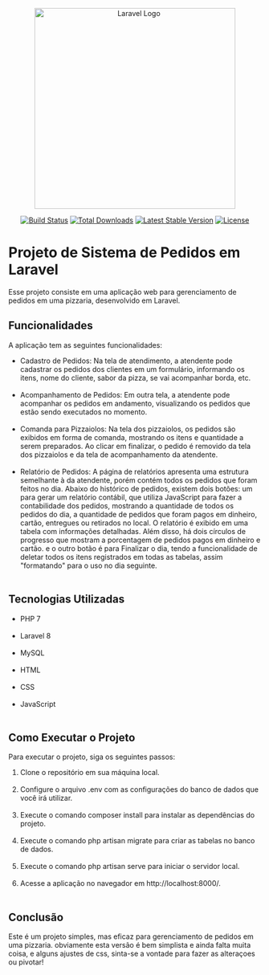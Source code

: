 <p align="center"><a href="https://laravel.com" target="_blank"><img src="https://raw.githubusercontent.com/laravel/art/master/logo-lockup/5%20SVG/2%20CMYK/1%20Full%20Color/laravel-logolockup-cmyk-red.svg" width="400" alt="Laravel Logo"></a></p>

<p align="center">
<a href="https://github.com/laravel/framework/actions"><img src="https://github.com/laravel/framework/workflows/tests/badge.svg" alt="Build Status"></a>
<a href="https://packagist.org/packages/laravel/framework"><img src="https://img.shields.io/packagist/dt/laravel/framework" alt="Total Downloads"></a>
<a href="https://packagist.org/packages/laravel/framework"><img src="https://img.shields.io/packagist/v/laravel/framework" alt="Latest Stable Version"></a>
<a href="https://packagist.org/packages/laravel/framework"><img src="https://img.shields.io/packagist/l/laravel/framework" alt="License"></a>
</p>

  <h1>Projeto de Sistema de Pedidos em Laravel</h1>
  <p>Esse projeto consiste em uma aplicação web para gerenciamento de pedidos em uma pizzaria, desenvolvido em Laravel.</p>
  <h2>Funcionalidades</h2>
  <p>A aplicação tem as seguintes funcionalidades:</p>
  <ul>
    <li>Cadastro de Pedidos: Na tela de atendimento, a atendente pode cadastrar os pedidos dos clientes em um formulário, informando os itens, nome do cliente, sabor da pizza, se vai acompanhar borda, etc.</li> <br>
    <li>Acompanhamento de Pedidos: Em outra tela, a atendente pode acompanhar os pedidos em andamento, visualizando os pedidos que estão sendo executados no momento.</li><br>
    <li>Comanda para Pizzaiolos: Na tela dos pizzaiolos, os pedidos são exibidos em forma de comanda, mostrando os itens e quantidade a serem preparados. Ao clicar em finalizar, o pedido é removido da tela dos pizzaiolos e da tela de acompanhamento da atendente.</li> <br>
    <li>Relatório de Pedidos: A página de relatórios apresenta uma estrutura semelhante à da atendente, porém contém todos os pedidos que foram feitos no dia. Abaixo do histórico de pedidos, existem dois botões: um para gerar um relatório contábil, que utiliza JavaScript para fazer a contabilidade dos pedidos, mostrando a quantidade de todos os pedidos do dia, a quantidade de pedidos que foram pagos em dinheiro, cartão, entregues ou retirados no local. O relatório é exibido em uma tabela com informações detalhadas. Além disso, há dois círculos de progresso que mostram a porcentagem de pedidos pagos em dinheiro e cartão. e o outro botão é para Finalizar o dia, tendo a funcionalidade de deletar todos os itens registrados em todas as tabelas, assim "formatando" para o uso no dia seguinte.</li> <br>
  </ul>
  <h2>Tecnologias Utilizadas</h2>
  <ul>
    <li>PHP 7</li> <br>
    <li>Laravel 8</li> <br>
    <li>MySQL</li> <br> 
    <li>HTML</li> <br>
    <li>CSS</li> <br>
    <li>JavaScript</li> <br>
  </ul>
  <h2>Como Executar o Projeto</h2>
  <p>Para executar o projeto, siga os seguintes passos:</p>
  <ol>
    <li>Clone o repositório em sua máquina local.</li> <br>
    <li>Configure o arquivo .env com as configurações do banco de dados que você irá utilizar.</li> <br>
    <li>Execute o comando composer install para instalar as dependências do projeto.</li> <br>
    <li>Execute o comando php artisan migrate para criar as tabelas no banco de dados.</li> <br>
    <li>Execute o comando php artisan serve para iniciar o servidor local.</li> <br>
    <li>Acesse a aplicação no navegador em http://localhost:8000/.</li> <br>
  </ol>
  <h2>Conclusão</h2>
  <p>Este é um projeto simples, mas eficaz para gerenciamento de pedidos em uma pizzaria. obviamente esta versão é bem simplista e ainda falta muita coisa, e alguns ajustes de css, sinta-se a vontade para fazer as alteraçoes ou pivotar! </p>
